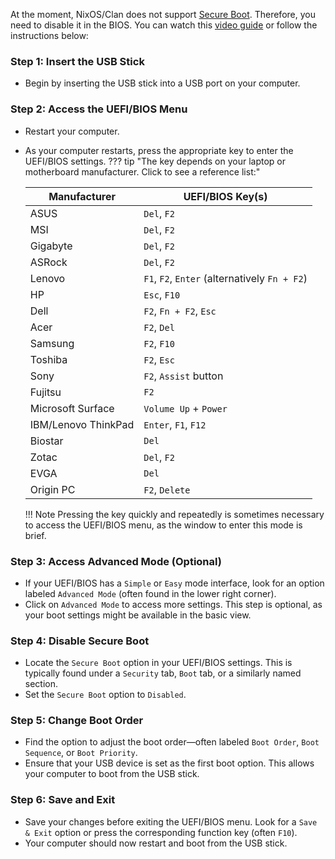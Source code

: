 At the moment, NixOS/Clan does not support [Secure Boot](https://wiki.gentoo.org/wiki/Secure_Boot). Therefore, you need to disable it in the BIOS. You can watch this [video guide](https://www.youtube.com/watch?v=BKVShiMUePc) or follow the instructions below:

### Step 1: Insert the USB Stick
- Begin by inserting the USB stick into a USB port on your computer.

### Step 2: Access the UEFI/BIOS Menu
- Restart your computer.
- As your computer restarts, press the appropriate key to enter the UEFI/BIOS settings.
??? tip "The key depends on your laptop or motherboard manufacturer. Click to see a reference list:"

    | Manufacturer       | UEFI/BIOS Key(s)          |
    |--------------------|---------------------------|
    | ASUS               | `Del`, `F2`               |
    | MSI                | `Del`, `F2`               |
    | Gigabyte           | `Del`, `F2`               |
    | ASRock             | `Del`, `F2`               |
    | Lenovo             | `F1`, `F2`, `Enter` (alternatively `Fn + F2`) |
    | HP                 | `Esc`, `F10`              |
    | Dell               | `F2`, `Fn + F2`, `Esc`    |
    | Acer               | `F2`, `Del`               |
    | Samsung            | `F2`, `F10`               |
    | Toshiba            | `F2`, `Esc`               |
    | Sony               | `F2`, `Assist` button     |
    | Fujitsu            | `F2`                      |
    | Microsoft Surface  | `Volume Up` + `Power`     |
    | IBM/Lenovo ThinkPad| `Enter`, `F1`, `F12`      |
    | Biostar            | `Del`                     |
    | Zotac              | `Del`, `F2`               |
    | EVGA               | `Del`                     |
    | Origin PC          | `F2`, `Delete`            |

    !!! Note
        Pressing the key quickly and repeatedly is sometimes necessary to access the UEFI/BIOS menu, as the window to enter this mode is brief.

### Step 3: Access Advanced Mode (Optional)
- If your UEFI/BIOS has a `Simple` or `Easy` mode interface, look for an option labeled `Advanced Mode` (often found in the lower right corner).
- Click on `Advanced Mode` to access more settings. This step is optional, as your boot settings might be available in the basic view.

### Step 4: Disable Secure Boot
- Locate the `Secure Boot` option in your UEFI/BIOS settings. This is typically found under a `Security` tab, `Boot` tab, or a similarly named section.
- Set the `Secure Boot` option to `Disabled`.

### Step 5: Change Boot Order
- Find the option to adjust the boot order—often labeled `Boot Order`, `Boot Sequence`, or `Boot Priority`.
- Ensure that your USB device is set as the first boot option. This allows your computer to boot from the USB stick.

### Step 6: Save and Exit
- Save your changes before exiting the UEFI/BIOS menu. Look for a `Save & Exit` option or press the corresponding function key (often `F10`).
- Your computer should now restart and boot from the USB stick.
